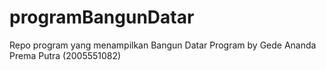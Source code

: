 # programBangunDatar

Repo program yang menampilkan Bangun Datar
Program by Gede Ananda Prema Putra (2005551082)
